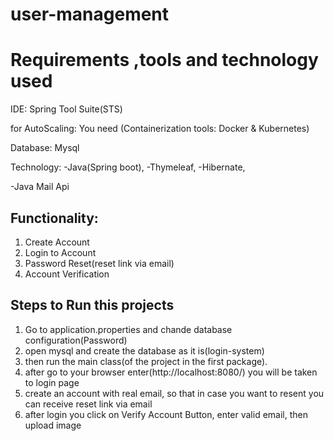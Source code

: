 # user-management



Requirements ,tools and technology used
=======================================
IDE: Spring Tool Suite(STS)

for AutoScaling: You need (Containerization tools: Docker & Kubernetes)

Database: Mysql

Technology: 
-Java(Spring boot), 
-Thymeleaf,
-Hibernate,

-Java Mail Api

Functionality:
-------------
1. Create Account
2. Login to Account
3. Password Reset(reset link via email)
4. Account Verification

Steps to Run this projects
---------------------------
1. Go to application.properties and chande database configuration(Password)
2. open mysql and create the database as it is(login-system)
3. then run the main class(of the project in the first package).
4. after go to your browser enter(http://localhost:8080/)  you will be taken to login page
5. create an account with real email, so that in case you want to resent you can receive reset link via email
6. after login you click on Verify Account Button, enter valid email, then upload image
